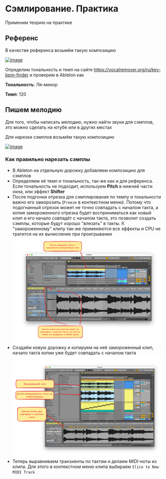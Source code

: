 # Сэмлирование. Практика

Применим теорию на практике

## Референс

В качестве референса возьмём такую композицию

[![image](https://img.youtube.com/vi/4ol6ugBVDgk/0.jpg)](https://www.youtube.com/watch?v=4ol6ugBVDgk)

Определим тональность и темп на сайте https://vocalremover.org/ru/key-bpm-finder и проверим в Ableton как

**Тональность**: Ля-минор

**Темп**: 120

## Пишем мелодию

Для того, чтобы написать мелодию, нужно найти звуки для сэмплов, это можно сделать на ютубе или в других местах

Для нарезки сэмплов возьмём такую композицию

[![image](https://img.youtube.com/vi/dx3SLzJxdXY/0.jpg)](https://www.youtube.com/watch?v=dx3SLzJxdXY)

### Как правильно нарезать сэмплы

- В Ableton на отдельную дорожку добавляем композицию для сэмплов
- Определяем её темп и тональность, так-же как и для референса. Если тональность не подходит, используем **Pitch** в нижней части окна, или эффект **Shifter**
- После подгонки отрезка для сэмплирования по темпу и тональности важно его заморозить (`Freeze` в контекстном меню). Потому что подогнанный отрезок может не точно совпадать с началом такта, а копия замороженного отрезка будет восприниматься как новый клип и его начало совпадёт с началом такта, это позволит создать сэмплы, которые будут хорошо "влезать" в такты. К "замороженному" клипу так-же применяются все эффекты и CPU не тратится на их вычисление при проигрывании![image](./images/sampling-freeze.png)
- Создаём новую дорожку и копируем на неё замороженный клип, начало такта копии уже будет совпадать с началом такта ![image](./images/sampling-freeze-copy.png)
- Теперь выравниваем транзиенты по тактам и делаем MIDI-ноты из клипа. Для этого в контекстном меню клипа выбираем `Slice to New MIDI Track`
